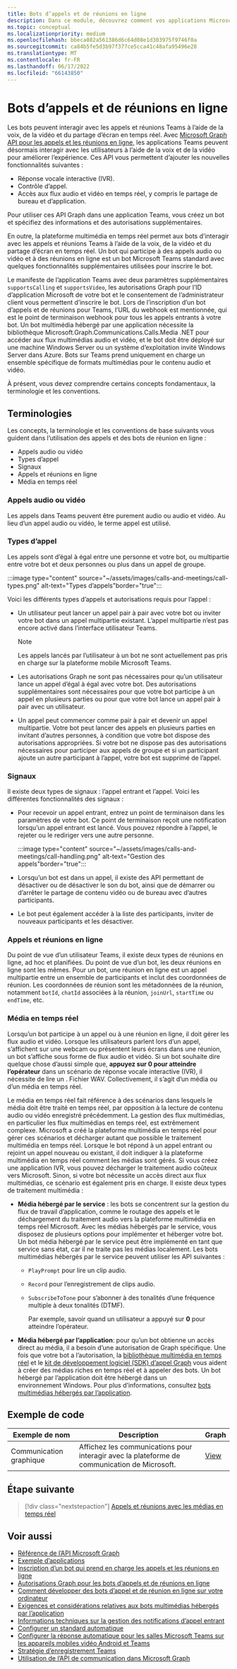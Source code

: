 ```yaml
---
title: Bots d’appels et de réunions en ligne
description: Dans ce module, découvrez comment vos applications Microsoft Teams peuvent interagir avec les utilisateurs à l’aide de la voix et de la vidéo à l’aide des API Microsoft Graph pour les appels et les réunions en ligne, et découvrez les flux multimédias en temps réel.
ms.topic: conceptual
ms.localizationpriority: medium
ms.openlocfilehash: bbeca082a561386d6c64d08e1d303975f9746f0a
ms.sourcegitcommit: ca84b5fe5d3b97f377ce5cca41c48afa95496e28
ms.translationtype: MT
ms.contentlocale: fr-FR
ms.lasthandoff: 06/17/2022
ms.locfileid: "66143850"
---
```

# <a name="calls-and-online-meetings-bots"></a>Bots d’appels et de réunions en ligne

Les bots peuvent interagir avec les appels et réunions Teams à l’aide de la voix, de la vidéo et du partage d’écran en temps réel. Avec [Microsoft Graph API pour les appels et les réunions en ligne](/graph/api/resources/communications-api-overview?view=graph-rest-beta&preserve-view=true), les applications Teams peuvent désormais interagir avec les utilisateurs à l’aide de la voix et de la vidéo pour améliorer l’expérience. Ces API vous permettent d’ajouter les nouvelles fonctionnalités suivantes :

* Réponse vocale interactive (IVR).
* Contrôle d’appel.
* Accès aux flux audio et vidéo en temps réel, y compris le partage de bureau et d’application.

Pour utiliser ces API Graph dans une application Teams, vous créez un bot et spécifiez des informations et des autorisations supplémentaires.

En outre, la plateforme multimédia en temps réel permet aux bots d’interagir avec les appels et réunions Teams à l’aide de la voix, de la vidéo et du partage d’écran en temps réel. Un bot qui participe à des appels audio ou vidéo et à des réunions en ligne est un bot Microsoft Teams standard avec quelques fonctionnalités supplémentaires utilisées pour inscrire le bot.

Le manifeste de l’application Teams avec deux paramètres supplémentaires `supportsCalling` et `supportsVideo`, les autorisations Graph pour l’ID d’application Microsoft de votre bot et le consentement de l’administrateur client vous permettent d’inscrire le bot. Lors de l’inscription d’un bot d’appels et de réunions pour Teams, l’URL du webhook est mentionnée, qui est le point de terminaison webhook pour tous les appels entrants à votre bot. Un bot multimédia hébergé par une application nécessite la bibliothèque Microsoft.Graph.Communications.Calls.Media .NET pour accéder aux flux multimédias audio et vidéo, et le bot doit être déployé sur une machine Windows Server ou un système d’exploitation invité Windows Server dans Azure. Bots sur Teams prend uniquement en charge un ensemble spécifique de formats multimédias pour le contenu audio et vidéo.

À présent, vous devez comprendre certains concepts fondamentaux, la terminologie et les conventions.

## <a name="terminologies"></a>Terminologies

Les concepts, la terminologie et les conventions de base suivants vous guident dans l’utilisation des appels et des bots de réunion en ligne :

* Appels audio ou vidéo
* Types d’appel
* Signaux
* Appels et réunions en ligne
* Média en temps réel

### <a name="audio-or-video-calls"></a>Appels audio ou vidéo

Les appels dans Teams peuvent être purement audio ou audio et vidéo. Au lieu d’un appel audio ou vidéo, le terme appel est utilisé.

### <a name="call-types"></a>Types d’appel

Les appels sont d’égal à égal entre une personne et votre bot, ou multipartie entre votre bot et deux personnes ou plus dans un appel de groupe.

:::image type="content" source="~/assets/images/calls-and-meetings/call-types.png" alt-text="Types d’appels"border="true":::

Voici les différents types d’appels et autorisations requis pour l’appel :

* Un utilisateur peut lancer un appel pair à pair avec votre bot ou inviter votre bot dans un appel multipartie existant. L’appel multipartie n’est pas encore activé dans l’interface utilisateur Teams.

    > [!NOTE]
    > Les appels lancés par l’utilisateur à un bot ne sont actuellement pas pris en charge sur la plateforme mobile Microsoft Teams.

* Les autorisations Graph ne sont pas nécessaires pour qu’un utilisateur lance un appel d’égal à égal avec votre bot. Des autorisations supplémentaires sont nécessaires pour que votre bot participe à un appel en plusieurs parties ou pour que votre bot lance un appel pair à pair avec un utilisateur.
* Un appel peut commencer comme pair à pair et devenir un appel multipartie. Votre bot peut lancer des appels en plusieurs parties en invitant d’autres personnes, à condition que votre bot dispose des autorisations appropriées. Si votre bot ne dispose pas des autorisations nécessaires pour participer aux appels de groupe et si un participant ajoute un autre participant à l’appel, votre bot est supprimé de l’appel.

### <a name="signals"></a>Signaux

Il existe deux types de signaux : l’appel entrant et l’appel. Voici les différentes fonctionnalités des signaux :

* Pour recevoir un appel entrant, entrez un point de terminaison dans les paramètres de votre bot. Ce point de terminaison reçoit une notification lorsqu’un appel entrant est lancé. Vous pouvez répondre à l’appel, le rejeter ou le rediriger vers une autre personne.

     :::image type="content" source="~/assets/images/calls-and-meetings/call-handling.png" alt-text="Gestion des appels"border="true":::

* Lorsqu’un bot est dans un appel, il existe des API permettant de désactiver ou de désactiver le son du bot, ainsi que de démarrer ou d’arrêter le partage de contenu vidéo ou de bureau avec d’autres participants.
* Le bot peut également accéder à la liste des participants, inviter de nouveaux participants et les désactiver.

### <a name="calls-and-online-meetings"></a>Appels et réunions en ligne

Du point de vue d’un utilisateur Teams, il existe deux types de réunions en ligne, ad hoc et planifiées. Du point de vue d’un bot, les deux réunions en ligne sont les mêmes. Pour un bot, une réunion en ligne est un appel multipartie entre un ensemble de participants et inclut des coordonnées de réunion. Les coordonnées de réunion sont les métadonnées de la réunion, notamment `botId`, `chatId` associées à la réunion, `joinUrl`, `startTime` ou `endTime`, etc.

### <a name="real-time-media"></a>Média en temps réel

Lorsqu’un bot participe à un appel ou à une réunion en ligne, il doit gérer les flux audio et vidéo. Lorsque les utilisateurs parlent lors d’un appel, s’affichent sur une webcam ou présentent leurs écrans dans une réunion, un bot s’affiche sous forme de flux audio et vidéo. Si un bot souhaite dire quelque chose d’aussi simple que, **appuyez sur 0 pour atteindre l’opérateur** dans un scénario de réponse vocale interactive (IVR), il nécessite de lire un . Fichier WAV. Collectivement, il s’agit d’un média ou d’un média en temps réel.

Le média en temps réel fait référence à des scénarios dans lesquels le média doit être traité en temps réel, par opposition à la lecture de contenu audio ou vidéo enregistré précédemment. La gestion des flux multimédias, en particulier les flux multimédias en temps réel, est extrêmement complexe. Microsoft a créé la plateforme multimédia en temps réel pour gérer ces scénarios et décharger autant que possible le traitement multimédia en temps réel. Lorsque le bot répond à un appel entrant ou rejoint un appel nouveau ou existant, il doit indiquer à la plateforme multimédia en temps réel comment les médias sont gérés. Si vous créez une application IVR, vous pouvez décharger le traitement audio coûteux vers Microsoft. Sinon, si votre bot nécessite un accès direct aux flux multimédias, ce scénario est également pris en charge. Il existe deux types de traitement multimédia :

* **Média hébergé par le service** : les bots se concentrent sur la gestion du flux de travail d’application, comme le routage des appels et le déchargement du traitement audio vers la plateforme multimédia en temps réel Microsoft. Avec les médias hébergés par le service, vous disposez de plusieurs options pour implémenter et héberger votre bot. Un bot média hébergé par le service peut être implémenté en tant que service sans état, car il ne traite pas les médias localement. Les bots multimédias hébergés par le service peuvent utiliser les API suivantes :

  * `PlayPrompt` pour lire un clip audio.
  * `Record` pour l’enregistrement de clips audio.
  * `SubscribeToTone` pour s’abonner à des tonalités d’une fréquence multiple à deux tonalités (DTMF).

    Par exemple, savoir quand un utilisateur a appuyé sur **0** pour atteindre l’opérateur.

* **Média hébergé par l’application**: pour qu’un bot obtienne un accès direct au média, il a besoin d’une autorisation de Graph spécifique. Une fois que votre bot a l’autorisation, la [bibliothèque multimédia en temps réel](https://www.nuget.org/packages/Microsoft.Graph.Communications.Calls.Media/) et le [kit de développement logiciel (SDK) d’appel Graph](https://microsoftgraph.github.io/microsoft-graph-comms-samples/docs/articles/index.html#graph-calling-sdk-and-stateful-client-builder) vous aident à créer des médias riches en temps réel et à appeler des bots. Un bot hébergé par l’application doit être hébergé dans un environnement Windows. Pour plus d’informations, consultez [bots multimédias hébergés par l’application](./requirements-considerations-application-hosted-media-bots.md).

## <a name="code-sample"></a>Exemple de code

| **Exemple de nom** | **Description** | **Graph** |
|---------------|----------|--------|
| Communication graphique | Affichez les communications pour interagir avec la plateforme de communication de Microsoft. | [View](https://github.com/microsoftgraph/microsoft-graph-comms-samples) |

## <a name="next-step"></a>Étape suivante

> [!div class="nextstepaction"]
> [Appels et réunions avec les médias en temps réel](~/bots/calls-and-meetings/real-time-media-concepts.md)

## <a name="see-also"></a>Voir aussi

* [Référence de l’API Microsoft Graph](/graph/api/resources/communications-api-overview?view=graph-rest-beta&preserve-view=true)
* [Exemple d’applications](https://github.com/microsoftgraph/microsoft-graph-comms-samples)
* [Inscription d’un bot qui prend en charge les appels et les réunions en ligne](./registering-calling-bot.md)
* [Autorisations Graph pour les bots d’appels et de réunions en ligne](./registering-calling-bot.md#add-graph-permissions)
* [Comment développer des bots d’appel et de réunion en ligne sur votre ordinateur](./debugging-local-testing-calling-meeting-bots.md)
* [Exigences et considérations relatives aux bots multimédias hébergés par l’application](./requirements-considerations-application-hosted-media-bots.md)
* [Informations techniques sur la gestion des notifications d’appel entrant](./call-notifications.md)
* [Configurer un standard automatique](/microsoftteams/create-a-phone-system-auto-attendant)
* [Configurer la réponse automatique pour les salles Microsoft Teams sur les appareils mobiles vidéo Android et Teams](/microsoftteams/set-up-auto-answer-on-teams-android)
* [Stratégie d’enregistrement Teams](/MicrosoftTeams/teams-recording-policy)
* [Utilisation de l’API de communication dans Microsoft Graph](/graph/api/resources/communications-api-overview?view=graph-rest-beta&preserve-view=true)
